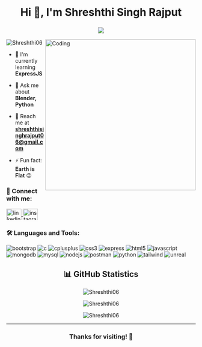 <h1 align="center">Hi 👋, I'm Shreshthi Singh Rajput</h1>

<h3 align="center">
    <img src="https://readme-typing-svg.herokuapp.com?color=%2336BCF7&lines=A+passionate+frontend+and+Backend+developer;3D+model+artist+from+India;Always+learning+new+things" />
</h3>

<img align="right" alt="Coding" width="400" src="https://cdn.dribbble.com/users/2131993/screenshots/4948736/thoughtworks-gif_dribbble.gif">

<p align="left"> 
    <img src="https://komarev.com/ghpvc/?username=Shreshthi06&label=Profile%20views&color=0e75b6&style=flat" alt="Shreshthi06" /> 
</p>

<div align="left">

- 🚀 I'm currently learning **ExpressJS**

- 💭 Ask me about **Blender, Python**

- 📧 Reach me at **shreshthisinghrajput06@gmail.com**

- ⚡ Fun fact: **Earth is Flat** 😉

</div>

<h3 align="left">🤝 Connect with me:</h3>
<p align="left">
    <a href="https://linkedin.com" target="blank">
        <img align="center" src="https://raw.githubusercontent.com/rahuldkjain/github-profile-readme-generator/master/src/images/icons/Social/linked-in-alt.svg" alt="linkedin" height="30" width="40" />
    </a>
    <a href="https://instagram.com" target="blank">
        <img align="center" src="https://raw.githubusercontent.com/rahuldkjain/github-profile-readme-generator/master/src/images/icons/Social/instagram.svg" alt="instagram" height="30" width="40" />
    </a>
</p>

<h3 align="left">🛠️ Languages and Tools:</h3>
<div align="left"> 
    <img src="https://img.shields.io/badge/bootstrap-%23563D7C.svg?style=for-the-badge&logo=bootstrap&logoColor=white" alt="bootstrap"/>
    <img src="https://img.shields.io/badge/c-%2300599C.svg?style=for-the-badge&logo=c&logoColor=white" alt="c"/>
    <img src="https://img.shields.io/badge/c++-%2300599C.svg?style=for-the-badge&logo=c%2B%2B&logoColor=white" alt="cplusplus"/>
    <img src="https://img.shields.io/badge/css3-%231572B6.svg?style=for-the-badge&logo=css3&logoColor=white" alt="css3"/>
    <img src="https://img.shields.io/badge/express.js-%23404d59.svg?style=for-the-badge&logo=express&logoColor=%2361DAFB" alt="express"/>
    <img src="https://img.shields.io/badge/html5-%23E34F26.svg?style=for-the-badge&logo=html5&logoColor=white" alt="html5"/>
    <img src="https://img.shields.io/badge/javascript-%23323330.svg?style=for-the-badge&logo=javascript&logoColor=%23F7DF1E" alt="javascript"/>
    <img src="https://img.shields.io/badge/MongoDB-%234ea94b.svg?style=for-the-badge&logo=mongodb&logoColor=white" alt="mongodb"/>
    <img src="https://img.shields.io/badge/mysql-%2300f.svg?style=for-the-badge&logo=mysql&logoColor=white" alt="mysql"/>
    <img src="https://img.shields.io/badge/node.js-6DA55F?style=for-the-badge&logo=node.js&logoColor=white" alt="nodejs"/>
    <img src="https://img.shields.io/badge/Postman-FF6C37?style=for-the-badge&logo=postman&logoColor=white" alt="postman"/>
    <img src="https://img.shields.io/badge/python-3670A0?style=for-the-badge&logo=python&logoColor=ffdd54" alt="python"/>
    <img src="https://img.shields.io/badge/tailwindcss-%2338B2AC.svg?style=for-the-badge&logo=tailwind-css&logoColor=white" alt="tailwind"/>
    <img src="https://img.shields.io/badge/unrealengine-%23313131.svg?style=for-the-badge&logo=unrealengine&logoColor=white" alt="unreal"/>
</div>

<h2 align="center">📊 GitHub Statistics</h2>

<p align="center">
    <img src="https://github-readme-stats.vercel.app/api/top-langs?username=Shreshthi06&show_icons=true&locale=en&layout=compact&theme=radical" alt="Shreshthi06" />
</p>

<p align="center">
    <img src="https://github-readme-stats.vercel.app/api?username=Shreshthi06&show_icons=true&locale=en&theme=radical" alt="Shreshthi06" />
</p>

<p align="center">
    <img src="https://github-readme-streak-stats.herokuapp.com/?user=Shreshthi06&theme=radical" alt="Shreshthi06" />
</p>

---
<h3 align="center">Thanks for visiting! 🙏</h3>
